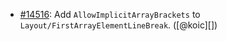 * [#14516](https://github.com/rubocop/rubocop/issues/14516): Add `AllowImplicitArrayBrackets` to `Layout/FirstArrayElementLineBreak`. ([@koic][])
